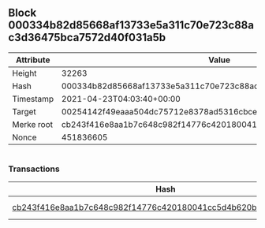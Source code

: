 ## Block 000334b82d85668af13733e5a311c70e723c88ac3d36475bca7572d40f031a5b

Attribute | Value
--- | ---
Height | 32263
Hash | 000334b82d85668af13733e5a311c70e723c88ac3d36475bca7572d40f031a5b
Timestamp | 2021-04-23T04:03:40+00:00
Target | 00254142f49eaaa504dc75712e8378ad5316cbcead634704b3734b6271167cc4
Merke root | cb243f416e8aa1b7c648c982f14776c420180041cc5d4b620b625f5fbac3e2cf
Nonce | 451836605

```

```

### Transactions

Hash | Amount
--- | ---
[cb243f416e8aa1b7c648c982f14776c420180041cc5d4b620b625f5fbac3e2cf](cb243f416e8aa1b7c648c982f14776c420180041cc5d4b620b625f5fbac3e2cf.md) | 10.00000000 SKEPTI 
